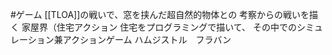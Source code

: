 #ゲーム
[[TLOA]]の戦いで、窓を挟んだ超自然的物体との
考察からの戦いを描く
家屋界（住宅アクション
住宅をプログラミングで描いて、
その中でのシミュレーション兼アクションゲーム
ハムジストル　フラバン